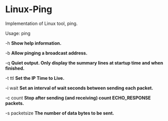 # Linux-Ping
Implementation of Linux tool, ping.


Usage: ping 

-h    **Show help information.**

-b    **Allow pinging a broadcast address.**

-q	  **Quiet output. Only display the summary lines at startup time and when finished.**

-t  ttl    **Set the IP Time to Live.**

-i  wait    **Set an interval of wait seconds between sending each packet.**

-c  count    **Stop after sending (and receiving) count ECHO_RESPONSE packets.**

-s  packetsize    **The number of data bytes to be sent.**

